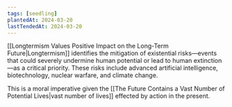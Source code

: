 ```yaml
---
tags: [seedling]
plantedAt: 2024-03-20
lastTendedAt: 2024-03-20
---
```

[[Longtermism Values Positive Impact on the Long-Term Future|Longtermism]] identifies the mitigation of existential risks—events that could severely undermine human potential or lead to human extinction—as a critical priority. These risks include advanced artificial intelligence, biotechnology, nuclear warfare, and climate change.

This is a moral imperative given the [[The Future Contains a Vast Number of Potential Lives|vast number of lives]] effected by action in the present.
